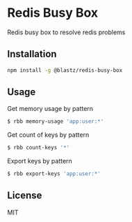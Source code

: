 # Redis Busy Box

Redis busy box to resolve redis problems

## Installation

```bash
npm install -g @blastz/redis-busy-box
```

## Usage

Get memory usage by pattern

```bash
$ rbb memory-usage 'app:user:*'
```

Get count of keys by pattern

```bash
$ rbb count-keys '*'
```

Export keys by pattern

```bash
$ rbb export-keys 'app:user:*'
```

## License

MIT
